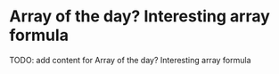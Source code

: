 # Array of the day? Interesting array formula

TODO: add content for Array of the day? Interesting array formula
